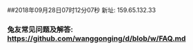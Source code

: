 ##2018年09月28日07时12分07秒 新址: 159.65.132.33
### 兔友常见问题及解答: https://github.com/wanggonging/d/blob/w/FAQ.md
